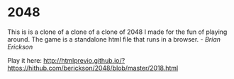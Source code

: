 # 2048
This is is a clone of a clone of a clone of 2048 I made for the fun of playing around.  The game is a standalone html file that runs in a browser. - *Brian Erickson*

Play it here:
http://htmlprevio.github.io/?https://hithub.com/berickson/2048/blob/master/2018.html



